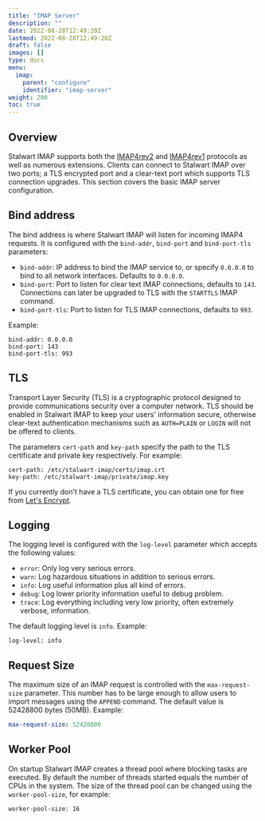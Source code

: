 ```yaml
---
title: "IMAP Server"
description: ""
date: 2022-08-28T12:49:20Z
lastmod: 2022-08-28T12:49:20Z
draft: false
images: []
type: docs
menu:
  imap:
    parent: "configure"
    identifier: "imap-server"
weight: 200
toc: true
---
```


## Overview

Stalwart IMAP supports both the [IMAP4rev2](https://www.rfc-editor.org/rfc/rfc9051.html) and 
[IMAP4rev1](https://www.rfc-editor.org/rfc/rfc3501) protocols as well as numerous extensions.
Clients can connect to Stalwart IMAP over two ports; a TLS encrypted port and a clear-text port which
supports TLS connection upgrades. 
This section covers the basic IMAP server configuration.

## Bind address

The bind address is where Stalwart IMAP will listen for incoming IMAP4 requests. It is configured with the
``bind-addr``, ``bind-port`` and ``bind-port-tls`` parameters:

- ``bind-addr``: IP address to bind the IMAP service to, or specify ``0.0.0.0`` to bind to all network interfaces. Defaults to ``0.0.0.0``.
- ``bind-port``: Port to listen for clear text IMAP connections, defaults to ``143``. Connections can later be upgraded to TLS with the ``STARTTLS`` IMAP command.
- ``bind-port-tls``: Port to listen for TLS IMAP connections, defaults to ``993``.

Example:

```
bind-addr: 0.0.0.0
bind-port: 143
bind-port-tls: 993
```

## TLS

Transport Layer Security (TLS) is a cryptographic protocol designed to provide communications security over a computer network. 
TLS should be enabled in Stalwart IMAP to keep your users' information secure, otherwise clear-text authentication mechanisms
such as ``AUTH=PLAIN`` or ``LOGIN`` will not be offered to clients.

The parameters ``cert-path`` and ``key-path`` specify the path to the TLS certificate and private key respectively. For example:

```
cert-path: /etc/stalwart-imap/certs/imap.crt
key-path: /etc/stalwart-imap/private/imap.key
```

If you currently don't have a TLS certificate, you can obtain one for free from [Let's Encrypt](https://letsencrypt.org/).

## Logging

The logging level is configured with the ``log-level`` parameter which accepts the following values:

- ``error``: Only log very serious errors.
- ``warn``: Log hazardous situations in addition to serious errors.
- ``info``: Log useful information plus all kind of errors.
- ``debug``: Log lower priority information useful to debug problem.
- ``trace``: Log everything including very low priority, often extremely verbose, information.

The default logging level is ``info``. Example:

```
log-level: info
```

## Request Size

The maximum size of an IMAP request is controlled with the ``max-request-size`` parameter. This number has to be
large enough to allow users to import messages using the ``APPEND`` command. The default value is 52428800 bytes (50MB).
Example:

```yaml
max-request-size: 52428800
```

## Worker Pool

On startup Stalwart IMAP creates a thread pool where blocking tasks are executed. By default the number of threads
started equals the number of CPUs in the system. The size of the thread pool can be changed using the ``worker-pool-size``,
for example:

```
worker-pool-size: 16
```

